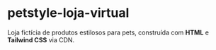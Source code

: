 # petstyle-loja-virtual

Loja fictícia de produtos estilosos para pets, construída com **HTML** e **Tailwind CSS** via CDN.

